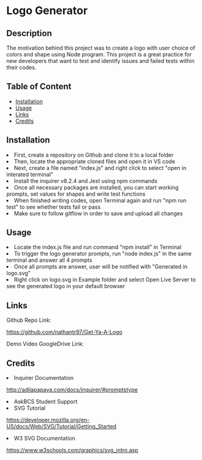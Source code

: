 # Logo Generator

## Description
The motivation behind this project was to create a logo with user choice of colors and shape using Node program. This project is a great practice for new developers that want to test and identify issues and failed tests within their codes. 

## Table of Content

- [Installation](#installation)
- [Usage](#usage)
- [Links](#links)
- [Credits](#credits)

## Installation
<li> First, create a repository on Github and clone it to a local folder </li>
<li> Then, locate the appropriate cloned files and open it in VS code </li>
<li> Next, create a file named "index.js" and right click to select "open in interated terminal" </li>
<li> Install the inquirer v8.2.4 and Jest using npm commands </li>
<li> Once all necessary packages are installed, you can start working prompts, set values for shapes and write test functions </li>
<li> When finished writing codes, open Terminal again and run "npm run test" to see whether tests fail or pass </li>
<li> Make sure to follow gitflow in order to save and upload all changes </li> 

## Usage
<li> Locate the index.js file and run command "npm install" in Terminal </li>
<li> To trigger the logo generator prompts, run "node index.js" in the same terminal and answer all 4 prompts </li>
<li> Once all prompts are answer, user will be notified with "Generated in logo.svg" </li>
<li> Right click on logo.svg in Example folder and select Open Live Server to see the generated logo in your default browser </li>

## Links

Github Repo Link:

https://github.com/nathantr97/Get-Ya-A-Logo

Demo Video GoogleDrive Link: 



## Credits

<li> Inquirer Documentation 

http://adilapapaya.com/docs/inquirer/#promptstype

<li> AskBCS Student Support 

<li> SVG Tutorial

https://developer.mozilla.org/en-US/docs/Web/SVG/Tutorial/Getting_Started

<li> W3 SVG Documentation

https://www.w3schools.com/graphics/svg_intro.asp

